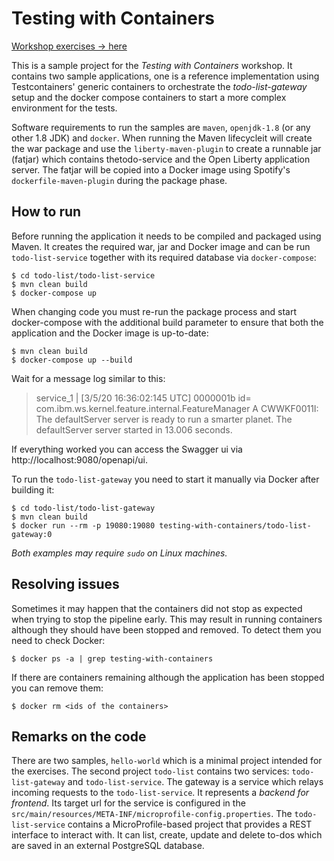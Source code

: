 # Testing with Containers

[Workshop exercises -> here](EXERCISES.md)

This is a sample project for the _Testing with Containers_ workshop. It contains two sample applications, one is a
reference implementation using Testcontainers' generic containers to orchestrate the _todo-list-gateway_ setup and the
docker compose containers to start a more complex environment for the tests.

Software requirements to run the samples are `maven`, `openjdk-1.8` (or any other 1.8 JDK) and `docker`.
When running the Maven lifecycleit will create the war package and use the `liberty-maven-plugin` to create a runnable 
jar (fatjar) which contains thetodo-service and the Open Liberty application server. The fatjar will be copied into a
Docker image using Spotify's `dockerfile-maven-plugin` during the package phase.

## How to run

Before running the application it needs to be compiled and packaged using Maven. It creates the required war,
jar and Docker image and can be run `todo-list-service` together with its required database via `docker-compose`:

```shell script
$ cd todo-list/todo-list-service
$ mvn clean build
$ docker-compose up
```

When changing code you must re-run the package process and start docker-compose with the additional build parameter to
ensure that both the application and the Docker image is up-to-date:
```shell script
$ mvn clean build
$ docker-compose up --build
```

Wait for a message log similar to this:

> service_1   | [3/5/20 16:36:02:145 UTC] 0000001b id=         com.ibm.ws.kernel.feature.internal.FeatureManager            A CWWKF0011I: The defaultServer server is ready to run a smarter planet. The defaultServer server started in 13.006 seconds.

If everything worked you can access the Swagger ui via http://localhost:9080/openapi/ui.

To run the `todo-list-gateway` you need to start it manually via Docker after building it:

```shell script
$ cd todo-list/todo-list-gateway
$ mvn clean build
$ docker run --rm -p 19080:19080 testing-with-containers/todo-list-gateway:0
```

*Both examples may require `sudo` on Linux machines.*

## Resolving issues

Sometimes it may happen that the containers did not stop as expected when trying to stop the pipeline early. This may
result in running containers although they should have been stopped and removed. To detect them you need to check
Docker:

```shell script
$ docker ps -a | grep testing-with-containers
```

If there are containers remaining although the application has been stopped you can remove them:

````shell script
$ docker rm <ids of the containers>
````

## Remarks on the code

There are two samples, `hello-world` which is a minimal project intended for the exercises. The second project 
`todo-list` contains two services: `todo-list-gateway` and `todo-list-service`. The gateway is a service which relays
incoming requests to the `todo-list-service`. It represents a _backend for frontend_. Its target url for the service is
configured in the `src/main/resources/META-INF/microprofile-config.properties`.
The `todo-list-service` contains a MicroProfile-based project that provides a REST interface to interact with. It can 
list, create, update and delete to-dos which are saved in an external PostgreSQL database. 